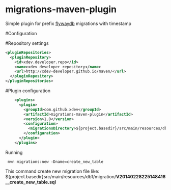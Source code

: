 migrations-maven-plugin
=======================

Simple plugin for prefix [flywaydb](http://flywaydb.org/) migrations with timestamp

#Configuration

#Repository settings
```xml
<pluginRepositories>
  <pluginRepository>
    <id>xdev.developer.repo</id>
    <name>xdev developer repository</name>
    <url>http://xdev-developer.github.io/maven/</url>
  </pluginRepository>
</pluginRepositories>
```

#Plugin configuration
```xml
    <plugins>
      <plugin>
        <groupId>com.github.xdev</groupId>
        <artifactId>migrations-maven-plugin</artifactId>
        <version>1.0</version>
        <configuration>
          <migrationsDirectory>${project.basedir}/src/main/resources/db/migration</migrationsDirectory>
        </configuration>        
      </plugin>
    </plugins>
```

Running
```
 mvn migrations:new -Dname=create_new_table
```

This command create new migration file like: ${project.basedir}src/main/resources/db1/migration/**V20140228225148416__create_new_table.sql**

